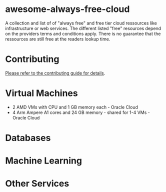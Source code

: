 # awesome-always-free-cloud
A collection and list of of "always free" and free tier cloud ressources like infrastructure or web services. The different listed "free" resources depend on the providers terms and conditions apply. There is no guarantee that the ressources are still free at the readers lookup time.

# Contributing

[Please refer to the contributing guide for details](CONTRIBUTING.md).



# Virtual Machines


* 2 AMD  VMs with CPU and 1 GB memory each - Oracle Cloud
* 4 Arm Ampere A1 cores and 24 GB memory - shared for 1-4 VMs - Oracle Cloud

# Databases

# Machine Learning

# Other Services



